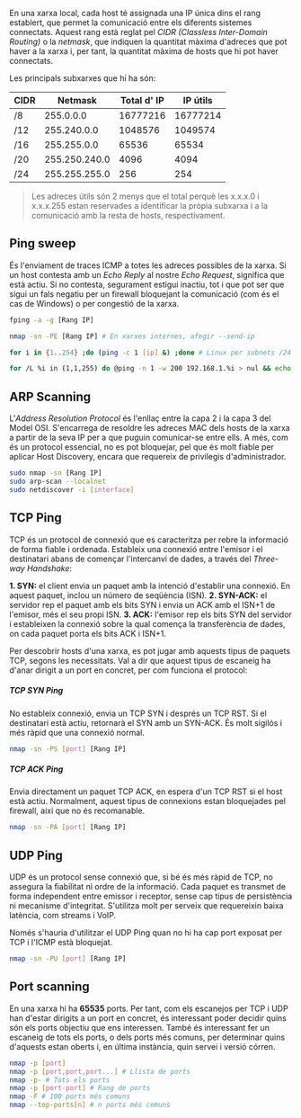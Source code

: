 En una xarxa local, cada host té assignada una IP única dins el rang establert, que permet la comunicació entre els diferents sistemes connectats. Aquest rang està reglat pel _CIDR (Classless Inter-Domain Routing)_ o la _netmask_, que indiquen la quantitat màxima d'adreces que pot haver a la xarxa i, per tant, la quantitat màxima de hosts que hi pot haver connectats.

Les principals subxarxes que hi ha són:

| CIDR | Netmask       | Total d' IP | IP útils |
|----- |---------------|-------------|----------|
| /8   | 255.0.0.0     | 16777216    | 16777214 |
| /12  | 255.240.0.0   | 1048576     | 1049574  |
| /16  | 255.255.0.0   | 65536       | 65534    |
| /20  | 255.250.240.0 | 4096        | 4094     |
| /24  | 255.255.255.0 | 256         | 254      |
> Les adreces útils són 2 menys que el total perquè les x.x.x.0 i x.x.x.255 estan reservades a identificar la pròpia subxarxa i a la comunicació amb la resta de hosts, respectivament.
## Ping sweep
És l'enviament de traces ICMP a totes les adreces possibles de la xarxa. Si un host contesta amb un _Echo Reply_ al nostre _Echo Request_, significa que està actiu. Si no contesta, segurament estigui inactiu, tot i que pot ser que sigui un fals negatiu per un firewall bloquejant la comunicació (com és el cas de Windows) o per congestió de la xarxa.
```bash
fping -a -g [Rang IP]

nmap -sn -PE [Rang IP] # En xarxes internes, afegir --send-ip

for i in {1..254} ;do (ping -c 1 [ip] &) ;done # Linux per subnets /24

for /L %i in (1,1,255) do @ping -n 1 -w 200 192.168.1.%i > nul && echo 192.168.1.%i is up. # windows per subnets /24
```
## ARP Scanning
L'_Address Resolution Protocol_ és l'enllaç entre la capa 2 i la capa 3 del Model OSI. S'encarrega de resoldre les adreces MAC dels hosts de la xarxa a partir de la seva IP per a que puguin comunicar-se entre ells. A més, com és un protocol essencial, no es pot bloquejar, pel que és molt fiable per aplicar Host Discovery, encara que requereix de privilegis d'administrador.
```bash
sudo nmap -sn [Rang IP]
sudo arp-scan --localnet
sudo netdiscover -i [interface]
```
## TCP Ping
TCP és un protocol de connexió que es caracteritza per rebre la informació de forma fiable i ordenada. Estableix una connexió entre l'emisor i el destinatari abans de començar l'intercanvi de dades, a través del _Three-way Handshake_:

**1. SYN:** el client envia un paquet amb la intenció d'establir una connexió. En aquest paquet, inclou un número de seqüència (ISN).
**2. SYN-ACK:** el servidor rep el paquet amb els bits SYN i envia un ACK amb el ISN+1 de l'emisor, més el seu propi ISN.
**3. ACK:** l'emisor rep els bits SYN del servidor i estableixen la connexió sobre la qual comença la transferència de dades, on cada paquet porta els bits ACK i ISN+1.

Per descobrir hosts d'una xarxa, es pot jugar amb aquests tipus de paquets TCP, segons les necessitats. Val a dir que aquest tipus de escaneig ha d'anar dirigit a un port en concret, per com funciona el protocol:
##### TCP SYN Ping
No estableix connexió, envia un TCP SYN i després un TCP RST. Si el destinatari està actiu, retornarà el SYN amb un SYN-ACK. És molt sigilós i més ràpid que una connexió normal.
```bash
nmap -sn -PS [port] [Rang IP]
```
##### TCP ACK Ping
Envia directament un paquet TCP ACK, en espera d'un TCP RST si el host està actiu. Normalment, aquest tipus de connexions estan bloquejades pel firewall, així que no és recomanable.
```bash
nmap -sn -PA [port] [Rang IP]
```

## UDP Ping
UDP és un protocol sense connexió que, si bé és més ràpid de TCP, no assegura la fiabilitat ni ordre de la informació. Cada paquet es transmet de forma independent entre emissor i receptor, sense cap tipus de persistència ni mecanisme d'integritat. S'utilitza molt per serveix que requereixin baixa latència, com streams i VoIP. 

Només s'hauria d'utilitzar el UDP Ping quan no hi ha cap port exposat per TCP i l'ICMP està bloquejat.
```bash
nmap -sn -PU [port] [Rang IP]
```

## Port scanning
En una xarxa hi ha **65535** ports. Per tant, com els escanejos per TCP i UDP han d'estar dirigits a un port en concret, és interessant poder decidir quins són els ports objectiu que ens interessen. També és interessant fer un escaneig de tots els ports, o dels ports més comuns, per determinar quins d'aquests estan oberts i, en última instància, quin servei i versió córren.
```bash
nmap -p [port]
nmap -p [port,port,port...] # Llista de ports
nmap -p- # Tots els ports
nmap -p [port-port] # Rang de ports
nmap -F # 100 ports més comuns
nmap --top-ports[n] # n ports més comuns
```
